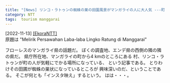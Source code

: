 ```yaml
---
title: "[News] リンコ・ラトゥンの蜘蛛の巣の田園風景がマンガライの人に大人気 ---町の近くの観光地！ＮＴＴ州もかわった"
category: NTT
tags:  tourism manggarai
---
```


[2022-11-13] [[EkoraNTT]](https://ekorantt.com/2022/11/12/melirik-persawahan-laba-laba-lingko-ratung-di-manggarai/?utm_source=pocket_saves)  
 原題は "Melirik Persawahan 
Laba-laba Lingko Ratung di Manggarai"

 フローレスのマンガライ県の話題だ。
ぼくの調査地、エンデ県の西側の隣の隣の県だ。
県庁所在地、マンガライの町から4 kmのところにある
村、リンコ・ラトゥンが町の人が気軽にでかる場所になっている、
という記事である。
とりわけその田圃が蜘蛛の巣状になっているところが
興味深いのだ、ということである。
そこが何とも「インスタ映え」するという。
はは・・・。

